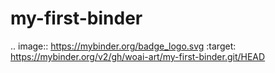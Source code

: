 # my-first-binder
.. image:: https://mybinder.org/badge_logo.svg
 :target: https://mybinder.org/v2/gh/woai-art/my-first-binder.git/HEAD
